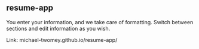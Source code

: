 ## resume-app
You enter your information, and we take care of formatting. Switch between sections and edit information as you wish.

Link: michael-twomey.github.io/resume-app/
